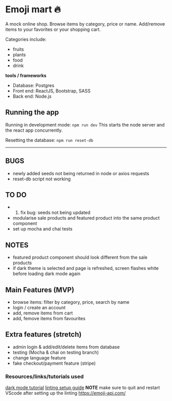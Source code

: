 # Emoji mart 🔥

A mock online shop. Browse items by category, price or name. Add/remove items to your favorites or your shopping cart. 

Categories include:
- fruits
- plants
- food
- drink

**tools / frameworks**
- Database: Postgres
- Front end: ReactJS, Bootstrap, SASS
- Back end: Node.js

## Running the app

Running in development mode: `npm run dev`
This starts the node server and the react app concurrently.

Resetting the database: `npm run reset-db`

---

## BUGS
- newly added seeds not being returned in node or axios requests
- reset-db script not working

## TO DO
- 1. fix bug: seeds not being updated
- modularise sale products and featured product into the same product component
- set up mocha and chai tests


## NOTES

- featured product component should look different from the sale products
- if dark theme is selected and page is refreshed, screen flashes white before loading dark mode again


## Main Features (MVP)

- browse items: filter by category, price, search by name
- login / create an account
- add, remove items from cart
- add, femove items from favourites


## Extra features (stretch)

- admin login & add/edit/delete items from database
- testing (Mocha & chai on testing branch)
- change language feature
- fake checkout/payment feature (stripe)

### Resources/links/tutorials used

[dark mode tutorial](https://css-tricks.com/a-dark-mode-toggle-with-react-and-themeprovider/)
[linting setup guide](https://dev.to/saurabhggc/add-eslint-prettier-and-airbnb-to-your-project-3mo8)
**NOTE** make sure to quit and restart VScode after setting up the linting
https://emoji-api.com/
